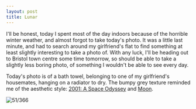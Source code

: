 ```yaml
---
layout: post
title: Lunar
---
```


I'll be honest, today I spent most of the day indoors because of the horrible winter weather, and almost forgot to take today's photo. It was a little last minute, and had to search around my girlfriend's flat to find something at least slightly interesting to take a photo of. With any luck, I'll be heading out to Bristol town centre some time tomorrow, so should be able to take a slightly less boring photo, of something I wouldn't be able to see every day.
<!--break-->

Today's photo is of a bath towel, belonging to one of my girlfriend's housemates, hanging on a radiator to dry. The bumpy grey texture reminded me of the aesthetic style: [2001: A Space Odyssey](https://itunes.apple.com/gb/movie/2001-a-space-odyssey/id285993250?uo=4&at=1000l8mx) and [Moon](https://itunes.apple.com/gb/movie/moon/id640049097?uo=4&at=1000l8mx).

![51/366](http://media.humanboring.net/photos/2016-02-20.jpeg)